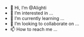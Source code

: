 - 👋 Hi, I’m @Alighti
- 👀 I’m interested in ...
- 🌱 I’m currently learning ...
- 💞️ I’m looking to collaborate on ...
- 📫 How to reach me ...

<!---
Alighti/Alighti is a ✨ special ✨ repository because its `README.md` (this file) appears on your GitHub profile.
You can click the Preview link to take a look at your changes.
--->
